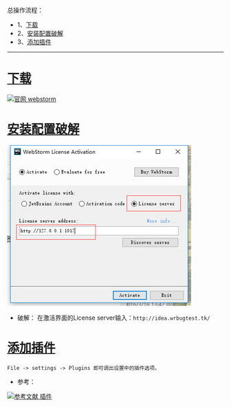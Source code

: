 总操作流程：
- 1、[下载](#WebStorm-01)
- 2、[安装配置破解](#WebStorm-02)
- 3、[添加插件](#WebStorm-03)

***

# <a name="WebStorm-01" href="#" >下载</a>

[![](https://img.shields.io/badge/官网-webstorm-red.svg "官网 webstorm")](https://www.jetbrains.com/webstorm/download/previous.html)


# <a name="WebStorm-02" href="#" >安装配置破解</a>
![](image/1.png)

- 破解：
在激活界面的License server输入：`http://idea.wrbugtest.tk/`
# <a name="WebStorm-03" href="#" >添加插件</a>
```
File -> settings -> Plugins 即可调出设置中的插件选项。
```
- 参考：

[![](https://img.shields.io/badge/参考文献-插件-yellow.svg "参考文献 插件")](https://www.zhihu.com/question/22437385)
